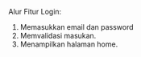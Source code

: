 Alur Fitur Login:
1. Memasukkan email dan password
2. Memvalidasi masukan.
3. Menampilkan halaman home.
